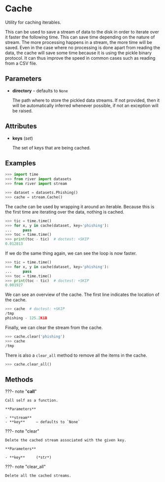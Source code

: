 # Cache

Utility for caching iterables.

This can be used to save a stream of data to the disk in order to iterate over it faster the following time. This can save time depending on the nature of stream. The more processing happens in a stream, the more time will be saved. Even in the case where no processing is done apart from reading the data, the cache will save some time because it is using the pickle binary protocol. It can thus improve the speed in common cases such as reading from a CSV file.

## Parameters

- **directory** – defaults to `None`

    The path where to store the pickled data streams. If not provided, then it will be automatically inferred whenever possible, if not an exception will be raised.


## Attributes

- **keys** (*set*)

    The set of keys that are being cached.


## Examples

```python
>>> import time
>>> from river import datasets
>>> from river import stream

>>> dataset = datasets.Phishing()
>>> cache = stream.Cache()

```

The cache can be used by wrapping it around an iterable. Because this is the first time
are iterating over the data, nothing is cached.

```python
>>> tic = time.time()
>>> for x, y in cache(dataset, key='phishing'):
...     pass
>>> toc = time.time()
>>> print(toc - tic)  # doctest: +SKIP
0.012813

```

If we do the same thing again, we can see the loop is now faster.

```python
>>> tic = time.time()
>>> for x, y in cache(dataset, key='phishing'):
...     pass
>>> toc = time.time()
>>> print(toc - tic)  # doctest: +SKIP
0.001927

```

We can see an overview of the cache. The first line indicates the location of the
cache.

```python
>>> cache  # doctest: +SKIP
/tmp
phishing - 125.2KiB

```

Finally, we can clear the stream from the cache.

```python
>>> cache.clear('phishing')
>>> cache
/tmp

```

There is also a `clear_all` method to remove all the items in the cache.

```python
>>> cache.clear_all()
```

## Methods

???- note "__call__"

    Call self as a function.

    **Parameters**

    - **stream**    
    - **key**     – defaults to `None`    
    
???- note "clear"

    Delete the cached stream associated with the given key.

    **Parameters**

    - **key**     (*str*)    
    
???- note "clear_all"

    Delete all the cached streams.

    
